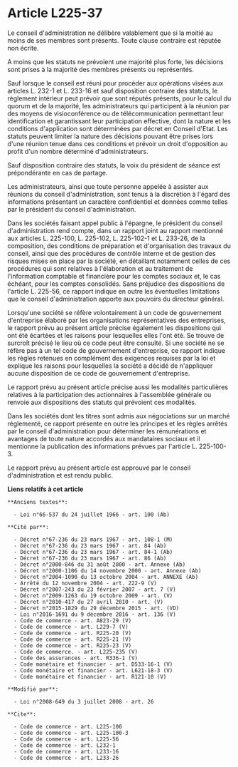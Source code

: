 # Article L225-37

Le conseil d'administration ne délibère valablement que si la moitié au moins de ses membres sont présents. Toute clause
contraire est réputée non écrite.

A moins que les statuts ne prévoient une majorité plus forte, les décisions sont prises à la majorité des membres présents ou
représentés. 

Sauf lorsque le conseil est réuni pour procéder aux opérations visées aux articles L. 232-1 et L. 233-16 et sauf disposition
contraire des statuts, le règlement intérieur peut prévoir que sont réputés présents, pour le calcul du quorum et de la
majorité, les administrateurs qui participent à la réunion par des moyens de visioconférence ou de télécommunication
permettant leur identification et garantissant leur participation effective, dont la nature et les conditions d'application
sont déterminées par décret en Conseil d'Etat. Les statuts peuvent limiter la nature des décisions pouvant être prises lors
d'une réunion tenue dans ces conditions et prévoir un droit d'opposition au profit d'un nombre déterminé d'administrateurs. 

Sauf disposition contraire des statuts, la voix du président de séance est prépondérante en cas de partage. 

Les administrateurs, ainsi que toute personne appelée à assister aux réunions du conseil d'administration, sont tenus à la
discrétion à l'égard des informations présentant un caractère confidentiel et données comme telles par le président du
conseil d'administration. 

Dans les sociétés faisant appel public à l'épargne, le président du conseil d'administration rend compte, dans un rapport
joint au rapport mentionné aux articles L. 225-100, L. 225-102, L. 225-102-1 et L. 233-26, de la composition, des conditions
de préparation et d'organisation des travaux du conseil, ainsi que des procédures de contrôle interne et de gestion des
risques mises en place par la société, en détaillant notamment celles de ces procédures qui sont relatives à l'élaboration et
au traitement de l'information comptable et financière pour les comptes sociaux et, le cas échéant, pour les comptes
consolidés. Sans préjudice des dispositions de l'article L. 225-56, ce rapport indique en outre les éventuelles limitations
que le conseil d'administration apporte aux pouvoirs du directeur général. 

Lorsqu'une société se réfère volontairement à un code de gouvernement d'entreprise élaboré par les organisations
représentatives des entreprises, le rapport prévu au présent article précise également les dispositions qui ont été écartées
et les raisons pour lesquelles elles l'ont été. Se trouve de surcroît précisé le lieu où ce code peut être consulté. Si une
société ne se réfère pas à un tel code de gouvernement d'entreprise, ce rapport indique les règles retenues en complément des
exigences requises par la loi et explique les raisons pour lesquelles la société a décidé de n'appliquer aucune disposition
de ce code de gouvernement d'entreprise. 

Le rapport prévu au présent article précise aussi les modalités particulières relatives à la participation des actionnaires à
l'assemblée générale ou renvoie aux dispositions des statuts qui prévoient ces modalités. 

Dans les sociétés dont les titres sont admis aux négociations sur un marché réglementé, ce rapport présente en outre les
principes et les règles arrêtés par le conseil d'administration pour déterminer les rémunérations et avantages de toute
nature accordés aux mandataires sociaux et il mentionne la publication des informations prévues par l'article L. 225-100-3.

Le rapport prévu au présent article est approuvé par le conseil d'administration et est rendu public.

**Liens relatifs à cet article**

	**Anciens textes**:

	  - Loi n°66-537 du 24 juillet 1966 - art. 100 (Ab)

	**Cité par**:

	  - Décret n°67-236 du 23 mars 1967 - art. 108-1 (M)
	  - Décret n°67-236 du 23 mars 1967 - art. 84 (Ab)
	  - Décret n°67-236 du 23 mars 1967 - art. 84-1 (Ab)
	  - Décret n°67-236 du 23 mars 1967 - art. 86 (Ab)
	  - Décret n°2000-846 du 31 août 2000 - art. Annexe (Ab)
	  - Décret n°2000-1106 du 14 novembre 2000 - art. Annexe (Ab)
	  - Décret n°2004-1090 du 13 octobre 2004 - art. ANNEXE (Ab)
	  - Arrêté du 12 novembre 2004 - art. 222-9 (V)
	  - Décret n°2007-243 du 23 février 2007 - art. 7 (V)
	  - Décret n°2009-1263 du 19 octobre 2009 - art. (V)
	  - Décret n°2010-417 du 27 avril 2010 - art. (V)
	  - Décret n°2015-1829 du 29 décembre 2015 - art. (VD)
	  - Loi n°2016-1691 du 9 décembre 2016 - art. 136 (V)
	  - Code de commerce - art. A823-29 (V)
	  - Code de commerce - art. L229-7 (V)
	  - Code de commerce - art. R225-20 (V)
	  - Code de commerce - art. R225-21 (V)
	  - Code de commerce - art. R225-23 (V)
	  - Code de commerce. - art. L225-235 (V)
	  - Code des assurances - art. R336-1 (V)
	  - Code monétaire et financier - art. D533-16-1 (V)
	  - Code monétaire et financier - art. L621-18-3 (V)
	  - Code monétaire et financier - art. R121-10 (V)

	**Modifié par**:

	  - Loi n°2008-649 du 3 juillet 2008 - art. 26

	**Cite**:

	  - Code de commerce - art. L225-100
	  - Code de commerce - art. L225-100-3
	  - Code de commerce - art. L225-56
	  - Code de commerce - art. L232-1
	  - Code de commerce - art. L233-16
	  - Code de commerce - art. L233-26

